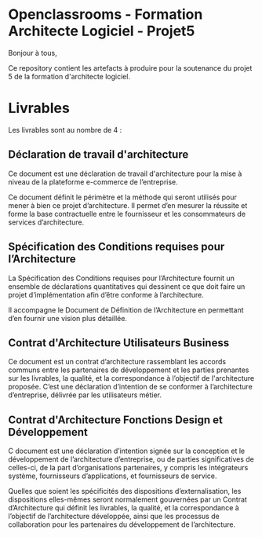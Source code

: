 # Openclassrooms - Formation Architecte Logiciel - Projet5

Bonjour à tous,

Ce repository contient les artefacts à produire pour la soutenance du projet 5 de la formation d'architecte logiciel.

# Livrables

Les livrables sont au nombre de 4 :

## Déclaration de travail d'architecture

Ce document est une déclaration de travail d'architecture pour la mise à niveau de la plateforme e-commerce de l’entreprise.

Ce document définit le périmètre et la méthode qui seront utilisés pour mener à bien ce projet d’architecture. Il permet d’en mesurer la réussite et forme la base contractuelle entre le fournisseur et les consommateurs de services d’architecture.


## Spécification des Conditions requises pour l’Architecture

La Spécification des Conditions requises pour l’Architecture fournit un ensemble de déclarations quantitatives qui dessinent ce que doit faire un projet d’implémentation afin d’être conforme à l’architecture.

Il accompagne le Document de Définition de l’Architecture en permettant d’en fournir une vision plus détaillée.

## Contrat d'Architecture Utilisateurs Business

Ce document est un contrat d’architecture rassemblant les accords communs entre les partenaires de développement et les parties prenantes sur les livrables, la qualité, et la correspondance à l’objectif de l'architecture proposée.  C’est une déclaration d’intention de se conformer à l’architecture d’entreprise, délivrée par les utilisateurs métier.

## Contrat d'Architecture Fonctions Design et Développement

C document est une déclaration d’intention signée sur la conception et le développement de l’architecture d’entreprise, ou de parties significatives de celles-ci, de la part d’organisations partenaires, y compris les intégrateurs système, fournisseurs d’applications, et fournisseurs de service.

Quelles que soient les spécificités des dispositions d’externalisation, les dispositions elles-mêmes seront normalement gouvernées par un Contrat d’Architecture qui définit les livrables, la qualité, et la correspondance à l’objectif de l’architecture développée, ainsi que les processus de collaboration pour les partenaires du développement de l’architecture.

